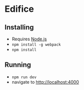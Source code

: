 # Edifice

## Installing
* Requires [Node.js](https://nodejs.org/en/)
* `npm install -g webpack`
* `npm install`

## Running
* `npm run dev`
* navigate to [http://localhost:4000](http://localhost:4000)
